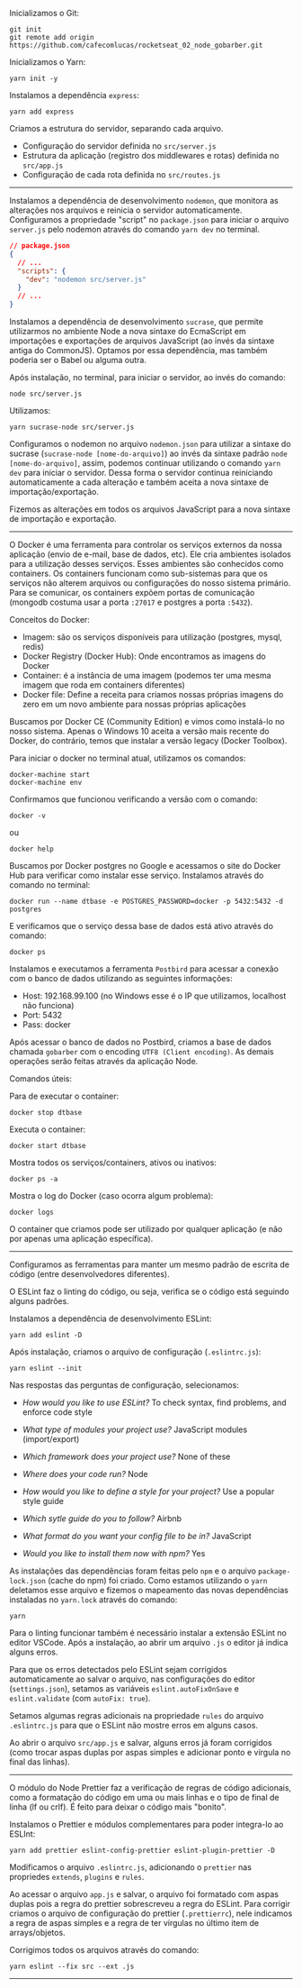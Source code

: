 Inicializamos o Git:

```
git init
git remote add origin https://github.com/cafecomlucas/rocketseat_02_node_gobarber.git
```

Inicializamos o Yarn:

```
yarn init -y
```

Instalamos a dependência `express`:

```
yarn add express
```

Criamos a estrutura do servidor, separando cada arquivo.

- Configuração do servidor definida no `src/server.js`
- Estrutura da aplicação (registro dos middlewares e rotas) definida no `src/app.js`
- Configuração de cada rota definida no `src/routes.js`

---

Instalamos a dependência de desenvolvimento `nodemon`, que monitora as alterações nos arquivos e reinicia o servidor automaticamente. Configuramos a propriedade "script" no `package.json` para iniciar o arquivo `server.js` pelo nodemon através do comando `yarn dev` no terminal.

```json
// package.json
{
  // ...
  "scripts": {
    "dev": "nodemon src/server.js"
  }
  // ...
}
```

Instalamos a dependência de desenvolvimento `sucrase`, que permite utilizarmos no ambiente Node a nova sintaxe do EcmaScript em importações e exportações de arquivos JavaScript (ao invés da sintaxe antiga do CommonJS). Optamos por essa dependência, mas também poderia ser o Babel ou alguma outra.

Após instalação, no terminal, para iniciar o servidor, ao invés do comando:

```
node src/server.js
```

Utilizamos:

```
yarn sucrase-node src/server.js
```

Configuramos o nodemon no arquivo `nodemon.json` para utilizar a sintaxe do sucrase (`sucrase-node [nome-do-arquivo]`) ao invés da sintaxe padrão `node [nome-do-arquivo]`, assim, podemos continuar utilizando o comando `yarn dev` para iniciar o servidor. Dessa forma o servidor continua reiniciando automaticamente a cada alteração e também aceita a nova sintaxe de importação/exportação.

Fizemos as alterações em todos os arquivos JavaScript para a nova sintaxe de importação e exportação.

---

O Docker é uma ferramenta para controlar os serviços externos da nossa aplicação (envio de e-mail, base de dados, etc). Ele cria ambientes isolados para a utilização desses serviços. Esses ambientes são conhecidos como containers. Os containers funcionam como sub-sistemas para que os serviços não alterem arquivos ou configurações do nosso sistema primário. Para se comunicar, os containers expõem portas de comunicação (mongodb costuma usar a porta `:27017` e postgres a porta `:5432`).

Conceitos do Docker:

- Imagem: são os serviços disponíveis para utilização (postgres, mysql, redis)
- Docker Registry (Docker Hub): Onde encontramos as imagens do Docker
- Container: é a instância de uma imagem (podemos ter uma mesma imagem que roda em containers diferentes)
- Docker file: Define a receita para criamos nossas próprias imagens do zero em um novo ambiente para nossas próprias aplicações

Buscamos por Docker CE (Community Edition) e vimos como instalá-lo no nosso sistema. Apenas o Windows 10 aceita a versão mais recente do Docker, do contrário, temos que instalar a versão legacy (Docker Toolbox).

Para iniciar o docker no terminal atual, utilizamos os comandos:

```
docker-machine start
docker-machine env
```

Confirmamos que funcionou verificando a versão com o comando:

```
docker -v
```

ou

```
docker help
```

Buscamos por Docker postgres no Google e acessamos o site do Docker Hub para verificar como instalar esse serviço. Instalamos através do comando no terminal:

```
docker run --name dtbase -e POSTGRES_PASSWORD=docker -p 5432:5432 -d postgres
```

E verificamos que o serviço dessa base de dados está ativo através do comando:

```
docker ps
```

Instalamos e executamos a ferramenta `Postbird` para acessar a conexão com o banco de dados utilizando as seguintes informações:

- Host: 192.168.99.100 (no Windows esse é o IP que utilizamos, localhost não funciona)
- Port: 5432
- Pass: docker

Após acessar o banco de dados no Postbird, criamos a base de dados chamada `gobarber` com o encoding `UTF8 (Client encoding)`. As demais operações serão feitas através da aplicação Node.

Comandos úteis:

Para de executar o container:

```
docker stop dtbase
```

Executa o container:

```
docker start dtbase
```

Mostra todos os serviços/containers, ativos ou inativos:

```
docker ps -a
```

Mostra o log do Docker (caso ocorra algum problema):

```
docker logs
```

O container que criamos pode ser utilizado por qualquer aplicação (e não por apenas uma aplicação específica).

---

Configuramos as ferramentas para manter um mesmo padrão de escrita de código (entre desenvolvedores diferentes).

O ESLint faz o linting do código, ou seja, verifica se o código está seguindo alguns padrões.

Instalamos a dependência de desenvolvimento ESLint:

```
yarn add eslint -D
```

Após instalação, criamos o arquivo de configuração (`.eslintrc.js`):

```
yarn eslint --init
```

Nas respostas das perguntas de configuração, selecionamos:

- _How would you like to use ESLint?_
  To check syntax, find problems, and enforce code style

- _What type of modules your project use?_
  JavaScript modules (import/export)

- _Which framework does your project use?_
  None of these

- _Where does your code run?_
  Node

- _How would you like to define a style for your project?_
  Use a popular style guide

- _Which sytle guide do you to follow?_
  Airbnb

- _What format do you want your config file to be in?_
  JavaScript

- _Would you like to install them now with npm?_
  Yes

As instalações das dependências foram feitas pelo `npm` e o arquivo `package-lock.json` (cache do npm) foi criado. Como estamos utilizando o `yarn` deletamos esse arquivo e fizemos o mapeamento das novas dependências instaladas no `yarn.lock` através do comando:

```
yarn
```

Para o linting funcionar também é necessário instalar a extensão ESLint no editor VSCode. Após a instalação, ao abrir um arquivo `.js` o editor já indica alguns erros.

Para que os erros detectados pelo ESLint sejam corrigidos automaticamente ao salvar o arquivo, nas configurações do editor (`settings.json`), setamos as variáveis `eslint.autoFixOnSave` e `eslint.validate` (com `autoFix: true`).

Setamos algumas regras adicionais na propriedade `rules` do arquivo `.eslintrc.js` para que o ESLint não mostre erros em alguns casos.

Ao abrir o arquivo `src/app.js` e salvar, alguns erros já foram corrigidos (como trocar aspas duplas por aspas simples e adicionar ponto e vírgula no final das linhas).

---

O módulo do Node Prettier faz a verificação de regras de código adicionais, como a formatação do código em uma ou mais linhas e o tipo de final de linha (lf ou crlf). É feito para deixar o código mais "bonito".

Instalamos o Prettier e módulos complementares para poder integra-lo ao ESLInt:

```
yarn add prettier eslint-config-prettier eslint-plugin-prettier -D
```

Modificamos o arquivo `.eslintrc.js`, adicionando o `prettier` nas propriedes `extends`, `plugins` e `rules`.

Ao acessar o arquivo `app.js` e salvar, o arquivo foi formatado com aspas duplas pois a regra do prettier sobrescreveu a regra do ESLint. Para corrigir criamos o arquivo de configuração do prettier (`.prettierrc`), nele indicamos a regra de aspas simples e a regra de ter vírgulas no último item de arrays/objetos.

Corrigimos todos os arquivos através do comando:

```
yarn eslint --fix src --ext .js
```

---
